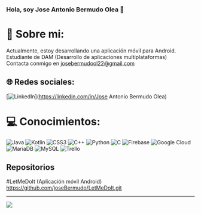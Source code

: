 ### Hola, soy Jose Antonio Bermudo Olea 👋

# 💫 Sobre mi:
Actualmente, estoy desarrollando una aplicación móvil para Android.<br>Estudiante de DAM (Desarrollo de aplicaciones multiplataformas)<br>Contacta conmigo en josebermudool22@gmail.com<br> 


## 🌐 Redes sociales:
[![LinkedIn](https://img.shields.io/badge/LinkedIn-%230077B5.svg?logo=linkedin&logoColor=white)](https://linkedin.com/in/Jose Antonio Bermudo Olea) 

# 💻 Conocimientos:
![Java](https://img.shields.io/badge/java-%23ED8B00.svg?style=for-the-badge&logo=java&logoColor=white) ![Kotlin](https://img.shields.io/badge/kotlin-%230095D5.svg?style=for-the-badge&logo=kotlin&logoColor=white) ![CSS3](https://img.shields.io/badge/css3-%231572B6.svg?style=for-the-badge&logo=css3&logoColor=white) ![C++](https://img.shields.io/badge/c++-%2300599C.svg?style=for-the-badge&logo=c%2B%2B&logoColor=white) ![Python](https://img.shields.io/badge/python-3670A0?style=for-the-badge&logo=python&logoColor=ffdd54) ![C](https://img.shields.io/badge/c-%2300599C.svg?style=for-the-badge&logo=c&logoColor=white) ![Firebase](https://img.shields.io/badge/firebase-%23039BE5.svg?style=for-the-badge&logo=firebase) ![Google Cloud](https://img.shields.io/badge/Google%20Cloud-%234285F4.svg?style=for-the-badge&logo=google-cloud&logoColor=white) ![MariaDB](https://img.shields.io/badge/MariaDB-003545?style=for-the-badge&logo=mariadb&logoColor=white) ![MySQL](https://img.shields.io/badge/mysql-%2300f.svg?style=for-the-badge&logo=mysql&logoColor=white) ![Trello](https://img.shields.io/badge/Trello-%23026AA7.svg?style=for-the-badge&logo=Trello&logoColor=white)

## Repositorios

#LetMeDoIt (Aplicación móvil Android)
https://github.com/joseBermudo/LetMeDoIt.git

---
[![](https://visitcount.itsvg.in/api?id=joseBermudo&icon=0&color=0)](https://visitcount.itsvg.in)

<!-- Proudly created with GPRM ( https://gprm.itsvg.in ) -->
